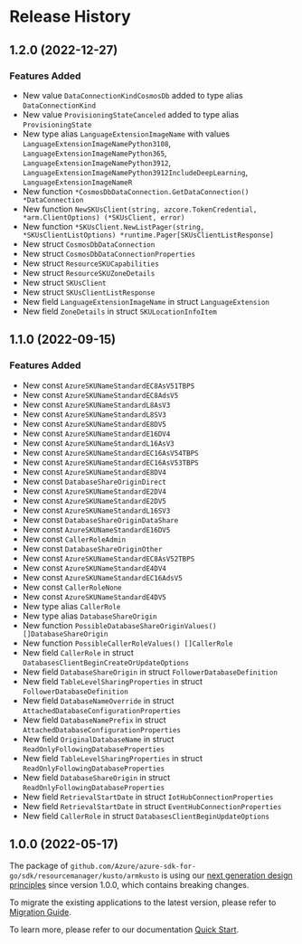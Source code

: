 # Release History

## 1.2.0 (2022-12-27)
### Features Added

- New value `DataConnectionKindCosmosDb` added to type alias `DataConnectionKind`
- New value `ProvisioningStateCanceled` added to type alias `ProvisioningState`
- New type alias `LanguageExtensionImageName` with values `LanguageExtensionImageNamePython3108`, `LanguageExtensionImageNamePython365`, `LanguageExtensionImageNamePython3912`, `LanguageExtensionImageNamePython3912IncludeDeepLearning`, `LanguageExtensionImageNameR`
- New function `*CosmosDbDataConnection.GetDataConnection() *DataConnection`
- New function `NewSKUsClient(string, azcore.TokenCredential, *arm.ClientOptions) (*SKUsClient, error)`
- New function `*SKUsClient.NewListPager(string, *SKUsClientListOptions) *runtime.Pager[SKUsClientListResponse]`
- New struct `CosmosDbDataConnection`
- New struct `CosmosDbDataConnectionProperties`
- New struct `ResourceSKUCapabilities`
- New struct `ResourceSKUZoneDetails`
- New struct `SKUsClient`
- New struct `SKUsClientListResponse`
- New field `LanguageExtensionImageName` in struct `LanguageExtension`
- New field `ZoneDetails` in struct `SKULocationInfoItem`


## 1.1.0 (2022-09-15)
### Features Added

- New const `AzureSKUNameStandardEC8AsV51TBPS`
- New const `AzureSKUNameStandardEC8AdsV5`
- New const `AzureSKUNameStandardL8AsV3`
- New const `AzureSKUNameStandardL8SV3`
- New const `AzureSKUNameStandardE8DV5`
- New const `AzureSKUNameStandardE16DV4`
- New const `AzureSKUNameStandardL16AsV3`
- New const `AzureSKUNameStandardEC16AsV54TBPS`
- New const `AzureSKUNameStandardEC16AsV53TBPS`
- New const `AzureSKUNameStandardE8DV4`
- New const `DatabaseShareOriginDirect`
- New const `AzureSKUNameStandardE2DV4`
- New const `AzureSKUNameStandardE2DV5`
- New const `AzureSKUNameStandardL16SV3`
- New const `DatabaseShareOriginDataShare`
- New const `AzureSKUNameStandardE16DV5`
- New const `CallerRoleAdmin`
- New const `DatabaseShareOriginOther`
- New const `AzureSKUNameStandardEC8AsV52TBPS`
- New const `AzureSKUNameStandardE4DV4`
- New const `AzureSKUNameStandardEC16AdsV5`
- New const `CallerRoleNone`
- New const `AzureSKUNameStandardE4DV5`
- New type alias `CallerRole`
- New type alias `DatabaseShareOrigin`
- New function `PossibleDatabaseShareOriginValues() []DatabaseShareOrigin`
- New function `PossibleCallerRoleValues() []CallerRole`
- New field `CallerRole` in struct `DatabasesClientBeginCreateOrUpdateOptions`
- New field `DatabaseShareOrigin` in struct `FollowerDatabaseDefinition`
- New field `TableLevelSharingProperties` in struct `FollowerDatabaseDefinition`
- New field `DatabaseNameOverride` in struct `AttachedDatabaseConfigurationProperties`
- New field `DatabaseNamePrefix` in struct `AttachedDatabaseConfigurationProperties`
- New field `OriginalDatabaseName` in struct `ReadOnlyFollowingDatabaseProperties`
- New field `TableLevelSharingProperties` in struct `ReadOnlyFollowingDatabaseProperties`
- New field `DatabaseShareOrigin` in struct `ReadOnlyFollowingDatabaseProperties`
- New field `RetrievalStartDate` in struct `IotHubConnectionProperties`
- New field `RetrievalStartDate` in struct `EventHubConnectionProperties`
- New field `CallerRole` in struct `DatabasesClientBeginUpdateOptions`


## 1.0.0 (2022-05-17)

The package of `github.com/Azure/azure-sdk-for-go/sdk/resourcemanager/kusto/armkusto` is using our [next generation design principles](https://azure.github.io/azure-sdk/general_introduction.html) since version 1.0.0, which contains breaking changes.

To migrate the existing applications to the latest version, please refer to [Migration Guide](https://aka.ms/azsdk/go/mgmt/migration).

To learn more, please refer to our documentation [Quick Start](https://aka.ms/azsdk/go/mgmt).
